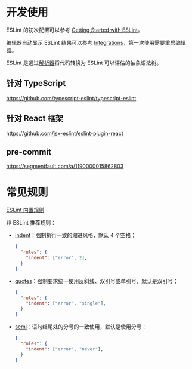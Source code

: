 # 开发使用

ESLint 的初次配置可以参考 [Getting Started with ESLint](https://eslint.org/docs/latest/use/getting-started)。

编辑器自动显示 ESLint 结果可以参考 [Integrations](https://eslint.org/docs/latest/use/integrations)，第一次使用需要重启编辑器。

ESLint 是通过[解析器](https://eslint.org/docs/latest/use/configure/plugins#configure-a-parser)将代码转换为 ESLint 可以评估的抽象语法树。



## 针对 TypeScript

https://github.com/typescript-eslint/typescript-eslint



## 针对 React 框架

https://github.com/jsx-eslint/eslint-plugin-react



## pre-commit

https://segmentfault.com/a/1190000015862803



# 常见规则

[ESLint 内置规则](https://eslint.org/docs/latest/rules/) 

非 ESLint 推荐规则：

+ [indent](https://eslint.org/docs/latest/rules/indent)：强制执行一致的缩进风格，默认 4 个空格；

  ```json
  {
    "rules": {
      "indent": ["error", 2],
    }
  }
  ```

+ [quotes](https://eslint.org/docs/latest/rules/quotes)：强制要求统一使用反斜线、双引号或单引号，默认是双引号；

  ```json
  {
    "rules": {
      "indent": ["error", "single"],
    }
  }
  ```

+ [semi](https://eslint.org/docs/latest/rules/semi)：语句结尾处的分号的一致使用，默认是使用分号：

  ```json
  {
    "rules": {
      "indent": ["error", "never"],
    }
  }
  ```

  